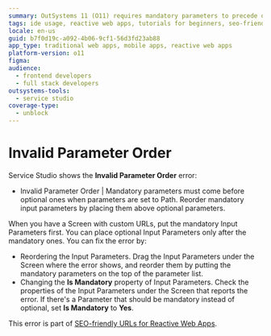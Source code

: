 ```yaml
---
summary: OutSystems 11 (O11) requires mandatory parameters to precede optional ones in path settings to avoid the "Invalid Parameter Order" error.
tags: ide usage, reactive web apps, tutorials for beginners, seo-friendly urls, error handling, screen configuration, parameter management
locale: en-us
guid: b7f0d19c-a092-4b06-9cf1-56d3fd23ab88
app_type: traditional web apps, mobile apps, reactive web apps
platform-version: o11
figma:
audience:
  - frontend developers
  - full stack developers
outsystems-tools:
  - service studio
coverage-type:
  - unblock
---
```


# Invalid Parameter Order

Service Studio shows the **Invalid Parameter Order** error:

* Invalid Parameter Order | Mandatory parameters must come before optional ones when parameters are set to Path. Reorder mandatory input parameters by placing them above optional parameters.

When you have a Screen with custom URLs, put the mandatory Input Parameters first. You can place optional Input Parameters only after the mandatory ones. You can fix the error by:

* Reordering the Input Parameters. Drag the Input Parameters under the Screen where the error shows, and reorder them by putting the mandatory parameters on the top of the parameter list.
* Changing the **Is Mandatory** property of Input Parameters. Check the properties of the Input Parameters under the Screen that reports the error. If there's a Parameter that should be mandatory instead of optional, set **Is Mandatory** to **Yes**.

<div class="info" markdown="1">

This error is part of [SEO-friendly URLs for Reactive Web Apps](../../../building-apps/seo/intro.md).

</div>
